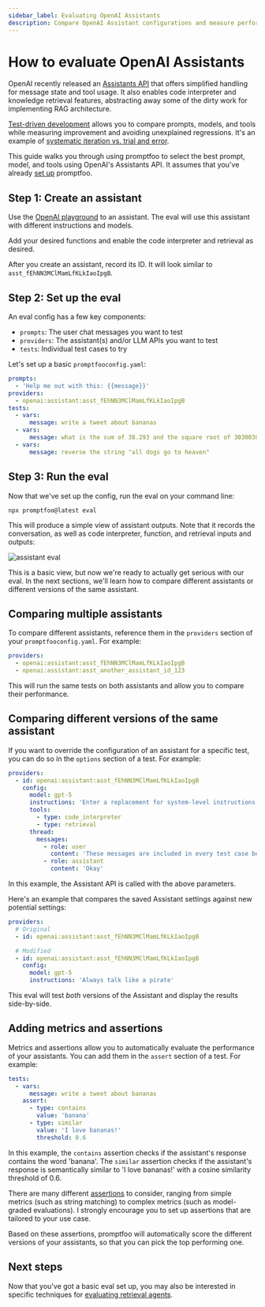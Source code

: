 ```yaml
---
sidebar_label: Evaluating OpenAI Assistants
description: Compare OpenAI Assistant configurations and measure performance across different prompts, models, and tools to optimize your AI application's accuracy and reliability
---
```


# How to evaluate OpenAI Assistants

OpenAI recently released an [Assistants API](https://platform.openai.com/docs/assistants/overview) that offers simplified handling for message state and tool usage. It also enables code interpreter and knowledge retrieval features, abstracting away some of the dirty work for implementing RAG architecture.

[Test-driven development](/docs/intro#workflow-and-philosophy) allows you to compare prompts, models, and tools while measuring improvement and avoiding unexplained regressions. It's an example of [systematic iteration vs. trial and error](https://ianww.com/blog/2023/05/21/prompt-engineering-framework).

This guide walks you through using promptfoo to select the best prompt, model, and tools using OpenAI's Assistants API. It assumes that you've already [set up](/docs/getting-started) promptfoo.

## Step 1: Create an assistant

Use the [OpenAI playground](https://platform.openai.com/playground) to an assistant. The eval will use this assistant with different instructions and models.

Add your desired functions and enable the code interpreter and retrieval as desired.

After you create an assistant, record its ID. It will look similar to `asst_fEhNN3MClMamLfKLkIaoIpgB`.

## Step 2: Set up the eval

An eval config has a few key components:

- `prompts`: The user chat messages you want to test
- `providers`: The assistant(s) and/or LLM APIs you want to test
- `tests`: Individual test cases to try

Let's set up a basic `promptfooconfig.yaml`:

```yaml
prompts:
  - 'Help me out with this: {{message}}'
providers:
  - openai:assistant:asst_fEhNN3MClMamLfKLkIaoIpgB
tests:
  - vars:
      message: write a tweet about bananas
  - vars:
      message: what is the sum of 38.293 and the square root of 30300300
  - vars:
      message: reverse the string "all dogs go to heaven"
```

## Step 3: Run the eval

Now that we've set up the config, run the eval on your command line:

```
npx promptfoo@latest eval
```

This will produce a simple view of assistant outputs. Note that it records the conversation, as well as code interpreter, function, and retrieval inputs and outputs:

![assistant eval](https://user-images.githubusercontent.com/310310/284090445-d6c52841-af6f-4ddd-b88f-4d58bf0d4ca2.png)

This is a basic view, but now we're ready to actually get serious with our eval. In the next sections, we'll learn how to compare different assistants or different versions of the same assistant.

## Comparing multiple assistants

To compare different assistants, reference them in the `providers` section of your `promptfooconfig.yaml`. For example:

```yaml
providers:
  - openai:assistant:asst_fEhNN3MClMamLfKLkIaoIpgB
  - openai:assistant:asst_another_assistant_id_123
```

This will run the same tests on both assistants and allow you to compare their performance.

## Comparing different versions of the same assistant

If you want to override the configuration of an assistant for a specific test, you can do so in the `options` section of a test. For example:

```yaml
providers:
  - id: openai:assistant:asst_fEhNN3MClMamLfKLkIaoIpgB
    config:
      model: gpt-5
      instructions: 'Enter a replacement for system-level instructions here'
      tools:
        - type: code_interpreter
        - type: retrieval
      thread:
        messages:
          - role: user
            content: 'These messages are included in every test case before the prompt.'
          - role: assistant
            content: 'Okay'
```

In this example, the Assistant API is called with the above parameters.

Here's an example that compares the saved Assistant settings against new potential settings:

```yaml
providers:
  # Original
  - id: openai:assistant:asst_fEhNN3MClMamLfKLkIaoIpgB

  # Modified
  - id: openai:assistant:asst_fEhNN3MClMamLfKLkIaoIpgB
    config:
      model: gpt-5
      instructions: 'Always talk like a pirate'
```

This eval will test _both_ versions of the Assistant and display the results side-by-side.

## Adding metrics and assertions

Metrics and assertions allow you to automatically evaluate the performance of your assistants. You can add them in the `assert` section of a test. For example:

```yaml
tests:
  - vars:
      message: write a tweet about bananas
    assert:
      - type: contains
        value: 'banana'
      - type: similar
        value: 'I love bananas!'
        threshold: 0.6
```

In this example, the `contains` assertion checks if the assistant's response contains the word 'banana'. The `similar` assertion checks if the assistant's response is semantically similar to 'I love bananas!' with a cosine similarity threshold of 0.6.

There are many different [assertions](https://promptfoo.dev/docs/configuration/expected-outputs/) to consider, ranging from simple metrics (such as string matching) to complex metrics (such as model-graded evaluations). I strongly encourage you to set up assertions that are tailored to your use case.

Based on these assertions, promptfoo will automatically score the different versions of your assistants, so that you can pick the top performing one.

## Next steps

Now that you've got a basic eval set up, you may also be interested in specific techniques for [evaluating retrieval agents](/docs/guides/evaluate-rag).
